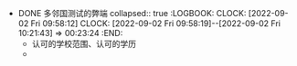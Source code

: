 - DONE 多邻国测试的弊端
  collapsed:: true
  :LOGBOOK:
  CLOCK: [2022-09-02 Fri 09:58:12]
  CLOCK: [2022-09-02 Fri 09:58:19]--[2022-09-02 Fri 10:21:43] =>  00:23:24
  :END:
	- 认可的学校范围、认可的学历
	-